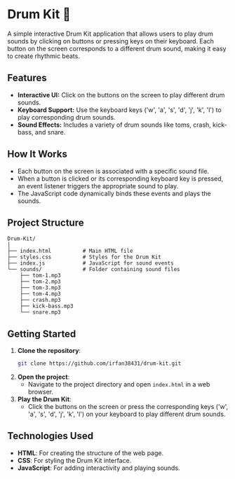 # Drum Kit 🥁

A simple interactive Drum Kit application that allows users to play drum sounds by clicking on buttons or pressing keys on their keyboard. Each button on the screen corresponds to a different drum sound, making it easy to create rhythmic beats.

## Features

- **Interactive UI:** Click on the buttons on the screen to play different drum sounds.
- **Keyboard Support:** Use the keyboard keys ('w', 'a', 's', 'd', 'j', 'k', 'l') to play corresponding drum sounds.
- **Sound Effects:** Includes a variety of drum sounds like toms, crash, kick-bass, and snare.

## How It Works

- Each button on the screen is associated with a specific sound file.
- When a button is clicked or its corresponding keyboard key is pressed, an event listener triggers the appropriate sound to play.
- The JavaScript code dynamically binds these events and plays the sounds.

## Project Structure

```
Drum-Kit/
│
├── index.html          # Main HTML file
├── styles.css          # Styles for the Drum Kit
├── index.js            # JavaScript for sound events
└── sounds/             # Folder containing sound files
    ├── tom-1.mp3
    ├── tom-2.mp3
    ├── tom-3.mp3
    ├── tom-4.mp3
    ├── crash.mp3
    ├── kick-bass.mp3
    └── snare.mp3
```

## Getting Started

1. **Clone the repository**:
    ```bash
    git clone https://github.com/irfan38431/drum-kit.git
    ```
2. **Open the project**:
    - Navigate to the project directory and open `index.html` in a web browser.
3. **Play the Drum Kit**:
    - Click the buttons on the screen or press the corresponding keys ('w', 'a', 's', 'd', 'j', 'k', 'l') on your keyboard to play different drum sounds.

## Technologies Used

- **HTML**: For creating the structure of the web page.
- **CSS**: For styling the Drum Kit interface.
- **JavaScript**: For adding interactivity and playing sounds.


